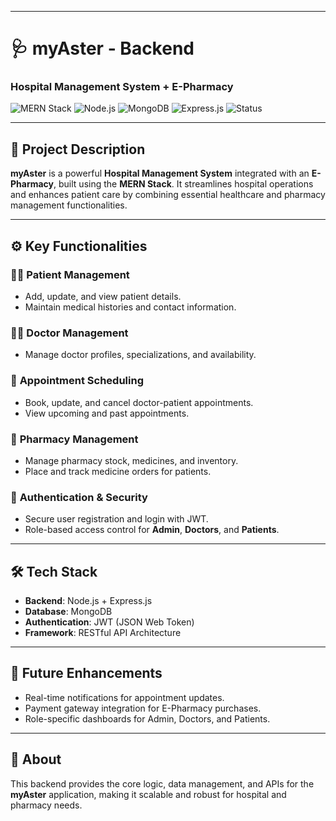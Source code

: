 
---

# 🩺 **myAster - Backend**  
### **Hospital Management System + E-Pharmacy**  

![MERN Stack](https://img.shields.io/badge/MERN-Stack-blue) ![Node.js](https://img.shields.io/badge/Node.js-Backend-green) ![MongoDB](https://img.shields.io/badge/MongoDB-Database-darkgreen) ![Express.js](https://img.shields.io/badge/Express.js-Framework-yellow) ![Status](https://img.shields.io/badge/Status-Active-brightgreen)  

---

## **📖 Project Description**  

**myAster** is a powerful **Hospital Management System** integrated with an **E-Pharmacy**, built using the **MERN Stack**. It streamlines hospital operations and enhances patient care by combining essential healthcare and pharmacy management functionalities.

---

## **⚙️ Key Functionalities**  

### 🧑‍⚕️ **Patient Management**  
- Add, update, and view patient details.  
- Maintain medical histories and contact information.  

### 👨‍⚕️ **Doctor Management**  
- Manage doctor profiles, specializations, and availability.  

### 📅 **Appointment Scheduling**  
- Book, update, and cancel doctor-patient appointments.  
- View upcoming and past appointments.  

### 💊 **Pharmacy Management**  
- Manage pharmacy stock, medicines, and inventory.  
- Place and track medicine orders for patients.  

### 🔐 **Authentication & Security**  
- Secure user registration and login with JWT.  
- Role-based access control for **Admin**, **Doctors**, and **Patients**.

---

## **🛠️ Tech Stack**  

- **Backend**: Node.js + Express.js  
- **Database**: MongoDB  
- **Authentication**: JWT (JSON Web Token)  
- **Framework**: RESTful API Architecture  

---

## **🚀 Future Enhancements**  

- Real-time notifications for appointment updates.  
- Payment gateway integration for E-Pharmacy purchases.  
- Role-specific dashboards for Admin, Doctors, and Patients.  

---

## **📌 About**  
This backend provides the core logic, data management, and APIs for the **myAster** application, making it scalable and robust for hospital and pharmacy needs.  

